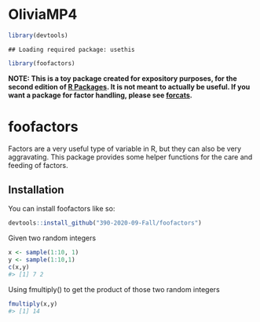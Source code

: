 OliviaMP4
================

``` r
library(devtools)
```

    ## Loading required package: usethis

``` r
library(foofactors)
```

<!-- README.md is generated from README.Rmd. Please edit that file -->

**NOTE: This is a toy package created for expository purposes, for the
second edition of [R Packages](https://r-pkgs.org). It is not meant to
actually be useful. If you want a package for factor handling, please
see [forcats](https://forcats.tidyverse.org).**

# foofactors

<!-- badges: start -->

<!-- badges: end -->

Factors are a very useful type of variable in R, but they can also be
very aggravating. This package provides some helper functions for the
care and feeding of factors.

## Installation

You can install foofactors like so:

``` r
devtools::install_github("390-2020-09-Fall/foofactors")
```

Given two random integers

``` r
x <- sample(1:10, 1)
y <- sample(1:10,1)
c(x,y)
#> [1] 7 2
```

Using fmultiply() to get the product of those two random integers

``` r
fmultiply(x,y)
#> [1] 14
```
